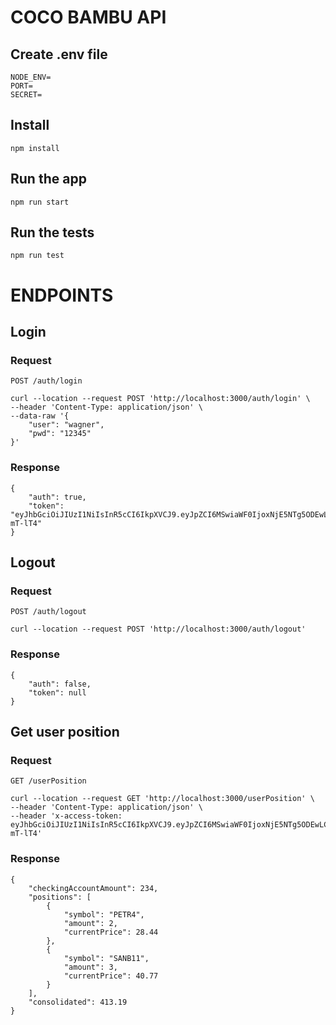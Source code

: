 # COCO BAMBU API

## Create .env file

    NODE_ENV=
    PORT=
    SECRET=

## Install

    npm install

## Run the app

    npm run start

## Run the tests

    npm run test

# ENDPOINTS

## Login

### Request

`POST /auth/login`

    curl --location --request POST 'http://localhost:3000/auth/login' \
    --header 'Content-Type: application/json' \
    --data-raw '{
        "user": "wagner",
        "pwd": "12345"
    }'

### Response

    {
        "auth": true,
        "token": "eyJhbGciOiJIUzI1NiIsInR5cCI6IkpXVCJ9.eyJpZCI6MSwiaWF0IjoxNjE5NTg5ODEwLCJleHAiOjE2MTk1OTAxMTB9.MpgdWUIINuFH7VQCkcejxZfmfn4rklGjyPvm-mT-lT4"
    }

## Logout

### Request

`POST /auth/logout`

    curl --location --request POST 'http://localhost:3000/auth/logout'

### Response

    {
        "auth": false,
        "token": null
    }

## Get user position

### Request

`GET /userPosition`

    curl --location --request GET 'http://localhost:3000/userPosition' \
    --header 'Content-Type: application/json' \
    --header 'x-access-token: eyJhbGciOiJIUzI1NiIsInR5cCI6IkpXVCJ9.eyJpZCI6MSwiaWF0IjoxNjE5NTg5ODEwLCJleHAiOjE2MTk1OTAxMTB9.MpgdWUIINuFH7VQCkcejxZfmfn4rklGjyPvm-mT-lT4'

### Response

    {
        "checkingAccountAmount": 234,
        "positions": [
            {
                "symbol": "PETR4",
                "amount": 2,
                "currentPrice": 28.44
            },
            {
                "symbol": "SANB11",
                "amount": 3,
                "currentPrice": 40.77
            }
        ],
        "consolidated": 413.19
    }